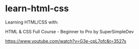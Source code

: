 # learn-html-css
Learning HTML/CSS with:

HTML & CSS Full Course - Beginner to Pro by SuperSimpleDev

https://www.youtube.com/watch?v=G3e-cpL7ofc&t=3527s
